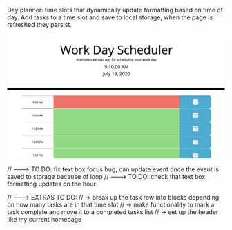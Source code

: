 Day planner: time slots that dynamically update formatting based on time of day. Add tasks to a time slot and save to local storage, when the page is refreshed they persist.

![screenshot](app_screenshot.png)

// ---> TO DO: fix text box focus bug, can update event once the event is saved to storage because of loop
// ---> TO DO: check that text box formatting updates on the hour

// ---> EXTRAS TO DO:
//      -> break up the task row into blocks depending on how many tasks are in that time slot
//      -> make functionality to mark a task complete and move it to a completed tasks list
//      -> set up the header like my current homepage
